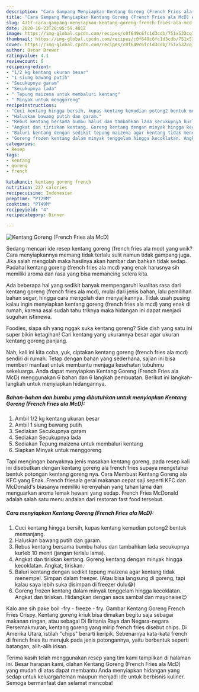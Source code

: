 ```yaml
---
description: "Cara Gampang Menyiapkan Kentang Goreng (French Fries ala McD) Anti Gagal"
title: "Cara Gampang Menyiapkan Kentang Goreng (French Fries ala McD) Anti Gagal"
slug: 4717-cara-gampang-menyiapkan-kentang-goreng-french-fries-ala-mcd-anti-gagal
date: 2020-10-23T20:05:59.481Z
image: https://img-global.cpcdn.com/recipes/c0f649c6fc1d3cdb/751x532cq70/kentang-goreng-french-fries-ala-mcd-foto-resep-utama.jpg
thumbnail: https://img-global.cpcdn.com/recipes/c0f649c6fc1d3cdb/751x532cq70/kentang-goreng-french-fries-ala-mcd-foto-resep-utama.jpg
cover: https://img-global.cpcdn.com/recipes/c0f649c6fc1d3cdb/751x532cq70/kentang-goreng-french-fries-ala-mcd-foto-resep-utama.jpg
author: Oscar Brewer
ratingvalue: 4.1
reviewcount: 6
recipeingredient:
- "1/2 kg kentang ukuran besar"
- "1 siung bawang putih"
- "Secukupnya garam"
- "Secukupnya lada"
- " Tepung maizena untuk membaluri kentang"
- " Minyak untuk menggoreng"
recipeinstructions:
- "Cuci kentang hingga bersih, kupas kentang kemudian potong2 bentuk memanjang."
- "Haluskan bawang putih dan garam."
- "Rebus kentang bersama bumbu halus dan tambahkan lada secukupnya kurleb 10 menit (jangan terlalu lama)."
- "Angkat dan tiriskan kentang. Goreng kentang dengan minyak hingga kecoklatan. Angkat, tiriskan."
- "Baluri kentang dengan sedikit tepung maizena agar kentang tidak menempel. Simpan dalam freezer. (Atau bisa langsung di goreng, tapi kalau saya lebih suka disimpan di freezer dulu😂)"
- "Goreng frozen kentang dalam minyak tenggelam hingga kecoklatan. Angkat dan tiriskan. Hidangkan dengan saos sambal dan mayonaise😉"
categories:
- Resep
tags:
- kentang
- goreng
- french

katakunci: kentang goreng french 
nutrition: 227 calories
recipecuisine: Indonesian
preptime: "PT29M"
cooktime: "PT49M"
recipeyield: "4"
recipecategory: Dinner

---
```



![Kentang Goreng (French Fries ala McD)](https://img-global.cpcdn.com/recipes/c0f649c6fc1d3cdb/751x532cq70/kentang-goreng-french-fries-ala-mcd-foto-resep-utama.jpg)

Sedang mencari ide resep kentang goreng (french fries ala mcd) yang unik? Cara menyiapkannya memang tidak terlalu sulit namun tidak gampang juga. Jika salah mengolah maka hasilnya akan hambar dan bahkan tidak sedap. Padahal kentang goreng (french fries ala mcd) yang enak harusnya sih memiliki aroma dan rasa yang bisa memancing selera kita.

Ada beberapa hal yang sedikit banyak mempengaruhi kualitas rasa dari kentang goreng (french fries ala mcd), mulai dari jenis bahan, lalu pemilihan bahan segar, hingga cara mengolah dan menyajikannya. Tidak usah pusing kalau ingin menyiapkan kentang goreng (french fries ala mcd) yang enak di rumah, karena asal sudah tahu triknya maka hidangan ini dapat menjadi suguhan istimewa.

Foodies, siapa sih yang nggak suka kentang goreng? Side dish yang satu ini super bikin ketagihan! Cari kentang yang ukurannya besar agar ukuran kentang goreng panjang.


Nah, kali ini kita coba, yuk, ciptakan kentang goreng (french fries ala mcd) sendiri di rumah. Tetap dengan bahan yang sederhana, sajian ini bisa memberi manfaat untuk membantu menjaga kesehatan tubuhmu sekeluarga. Anda dapat menyiapkan Kentang Goreng (French Fries ala McD) menggunakan 6 bahan dan 6 langkah pembuatan. Berikut ini langkah-langkah untuk menyiapkan hidangannya.

<!--inarticleads1-->

##### Bahan-bahan dan bumbu yang dibutuhkan untuk menyiapkan Kentang Goreng (French Fries ala McD):

1. Ambil 1/2 kg kentang ukuran besar
1. Ambil 1 siung bawang putih
1. Sediakan Secukupnya garam
1. Sediakan Secukupnya lada
1. Sediakan  Tepung maizena untuk membaluri kentang
1. Siapkan  Minyak untuk menggoreng


Tapi mengingan banyaknya jenis masakan kentang goreng, pada resep kali ini disebutkan dengan kentang goreng ala french fries supaya mengetahui bentuk potongan kentang goreng nya. Cara Membuat Kentang Goreng ala KFC yang Enak. French friesala gerai makanan cepat saji seperti KFC dan McDonald&#39;s biasanya memiliki kerenyahan yang tahan lama dan menguarkan aroma lemak hewani yang sedap. French Fries McDonald adalah salah satu menu andalan dari restoran fast food tersebut. 

<!--inarticleads2-->

##### Cara menyiapkan Kentang Goreng (French Fries ala McD):

1. Cuci kentang hingga bersih, kupas kentang kemudian potong2 bentuk memanjang.
1. Haluskan bawang putih dan garam.
1. Rebus kentang bersama bumbu halus dan tambahkan lada secukupnya kurleb 10 menit (jangan terlalu lama).
1. Angkat dan tiriskan kentang. Goreng kentang dengan minyak hingga kecoklatan. Angkat, tiriskan.
1. Baluri kentang dengan sedikit tepung maizena agar kentang tidak menempel. Simpan dalam freezer. (Atau bisa langsung di goreng, tapi kalau saya lebih suka disimpan di freezer dulu😂)
1. Goreng frozen kentang dalam minyak tenggelam hingga kecoklatan. Angkat dan tiriskan. Hidangkan dengan saos sambal dan mayonaise😉


Kalo ane sih pake boil -fry - freeze - fry. Gambar Kentang Goreng French Fries Crispy. Kentang goreng kriuk bisa dimakan begitu saja sebagai makanan ringan, atau sebagai Di Britania Raya dan Negara-negara Persemakmuran, kentang goreng yang mirip french fries disebut chips. Di Amerika Utara, istilah &#34;chips&#34; berarti keripik. Sebenarnya kata-kata french di french fries itu merujuk pada jenis potongannya, yaitu berbentuk seperti batangan, alih-alih irisan. 

Terima kasih telah menggunakan resep yang tim kami tampilkan di halaman ini. Besar harapan kami, olahan Kentang Goreng (French Fries ala McD) yang mudah di atas dapat membantu Anda menyiapkan hidangan yang sedap untuk keluarga/teman maupun menjadi ide untuk berbisnis kuliner. Semoga bermanfaat dan selamat mencoba!
